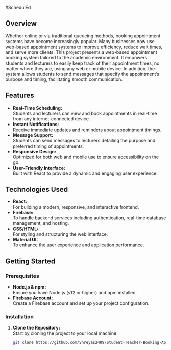 
#SchedulEd

## Overview
Whether online or via traditional queueing methods, booking appointment systems have become increasingly popular. Many businesses now use web-based appointment systems to improve efficiency, reduce wait times, and serve more clients. This project presents a web-based appointment booking system tailored to the academic environment. It empowers students and lecturers to easily keep track of their appointment times, no matter where they are, using any web or mobile device. In addition, the system allows students to send messages that specify the appointment’s purpose and timing, facilitating smooth communication.

## Features
- **Real-Time Scheduling:**  
  Students and lecturers can view and book appointments in real-time from any internet-connected device.
- **Instant Notifications:**  
  Receive immediate updates and reminders about appointment timings.
- **Message Support:**  
  Students can send messages to lecturers detailing the purpose and preferred timing of appointments.
- **Responsive Design:**  
  Optimized for both web and mobile use to ensure accessibility on the go.
- **User-Friendly Interface:**  
  Built with React to provide a dynamic and engaging user experience.

## Technologies Used
- **React:**  
  For building a modern, responsive, and interactive frontend.
- **Firebase:**  
  To handle backend services including authentication, real-time database management, and hosting.
- **CSS/HTML:**  
  For styling and structuring the web interface.
- **Material UI:**  
   To enhance the user experience and application performance.

## Getting Started

### Prerequisites
- **Node.js & npm:**  
  Ensure you have Node.js (v12 or higher) and npm installed.
- **Firebase Account:**  
  Create a Firebase account and set up your project configuration.

### Installation

1. **Clone the Repository:**  
   Start by cloning the project to your local machine:
   ```bash
   git clone https://github.com/Shreyas2409/Student-Teacher-Booking-Appointment.git
